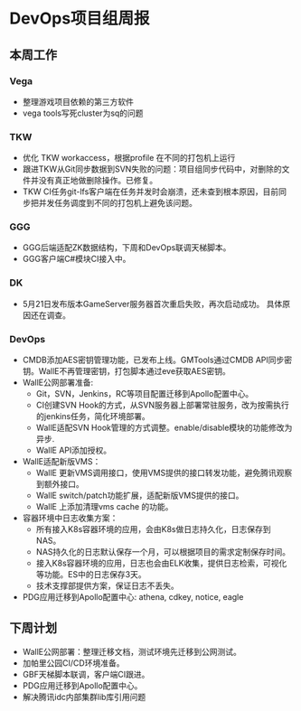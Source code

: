 # DevOps项目组周报

## 本周工作

### Vega

* 整理游戏项目依赖的第三方软件
* vega tools写死cluster为sq的问题

### TKW

* 优化 TKW workaccess，根据profile 在不同的打包机上运行
* 跟进TKW从Git同步数据到SVN失败的问题：项目组同步代码中，对删除的文件并没有真正地做删除操作。已修复。
* TKW CI任务git-lfs客户端在任务并发时会崩溃，还未查到根本原因，目前同步把并发任务调度到不同的打包机上避免该问题。

### GGG

* GGG后端适配ZK数据结构，下周和DevOps联调天梯脚本。
* GGG客户端C#模块CI接入中。

### DK

* 5月21日发布版本GameServer服务器首次重启失败，再次启动成功。 具体原因还在调查。

### DevOps

* CMDB添加AES密钥管理功能，已发布上线。GMTools通过CMDB API同步密钥。WallE不再管理密钥，打包脚本通过eve获取AES密钥。
* WallE公网部署准备:
  * Git，SVN，Jenkins，RC等项目配置迁移到Apollo配置中心。
  * CI创建SVN Hook的方式，从SVN服务器上部署常驻服务，改为按需执行的jenkins任务，简化环境部署。
  * WallE适配SVN Hook管理的方式调整。enable/disable模块的功能修改为异步.
  * WallE API添加授权。
* WallE适配新版VMS：
  * WallE 更新VMS调用接口，使用VMS提供的接口转发功能，避免腾讯观察到额外接口。
  * WallE switch/patch功能扩展，适配新版VMS提供的接口。
  * WallE 上添加清理vms cache 的功能。
* 容器环境中日志收集方案：
  * 所有接入K8s容器环境的应用，会由K8s做日志持久化，日志保存到NAS。
  * NAS持久化的日志默认保存一个月，可以根据项目的需求定制保存时间。
  * 接入K8s容器环境的应用，日志也会由ELK收集，提供日志检索，可视化等功能。ES中的日志保存3天。
  * 技术支撑部提供方案，保证日志不丢失。
* PDG应用迁移到Apollo配置中心: athena, cdkey, notice, eagle

## 下周计划

* WallE公网部署：整理迁移文档，测试环境先迁移到公网测试。
* 加帕里公园CI/CD环境准备。
* GBF天梯脚本联调，客户端CI跟进。
* PDG应用迁移到Apollo配置中心。
* 解决腾讯idc内部集群lib库引用问题
